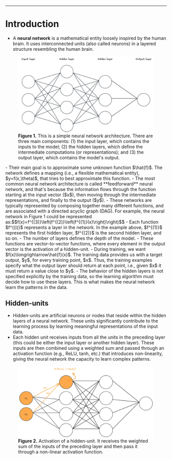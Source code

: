 ***
# Introduction

- A **neural network** is a mathematical entity loosely inspired by the human brain. It uses interconnected units (also called neurons) in a layered structure resembling the human brain.
<figure>
	<img src='attachments/00-nn-architecture.png' style="display: block; margin: 0 auto;"/>
	<figcaption><b>Figure 1.</b> This is a simple neural network architecture. There are three main components: (1) the input layer, which contains the inputs to the model; (2) the hidden layers, which define the intermediate computations (or representations); and (3) the output layer, which contains the model's output.
	</figcaption>
</figure>
- Their main goal is to approximate some unknown function $\hat{f}$. The network defines a mapping (i.e., a flexible mathematical entity), $y=f(x,\theta)$, that tries to best approximate this function.
- The most common neural network architecture is called **feedforward** neural network, and that's because the information flows through the function starting at the input vector ($x$), then moving through the intermediate representations, and finally to the output ($y$).
- These networks are typically represented by composing together many different functions, and are associated with a directed acyclic graph (DAG). For example, the neural network in Figure 1 could be represented as:$$f(x)=f^{(3)}\left(f^{(2)}\left(f^{(1)}(x)\right)\right)$$
	- Each function $f^{(i)}$ represents a layer in the network. In the example above, $f^{(1)}$ represents the first hidden layer, $f^{(2)}$ is the second hidden layer, and so on. 
		- The number of layers defines the depth of the model.
	- These functions are vector-to-vector functions, where every element in the output vector is the activation of a hidden-unit. 
- During training, we want $f(x)\longrightarrow\hat{f}(x)$. The training data provides us with a target output, $y$, for every training point, $x$. Thus, the training examples specify what the output layer should return at each point, i.e., given $x$ it must return a value close to $y$.
- The behavior of the hidden layers is not specified explicitly by the training data, so the learning algorithm must decide how to use these layers. This is what makes the neural network learn the patterns in the data.

## Hidden-units

- Hidden-units are artificial neurons or nodes that reside within the hidden layers of a neural network. These units significantly contribute to the learning process by learning meaningful representations of the input data.
- Each hidden unit receives inputs from all the units in the preceding layer (this could be either the input layer or another hidden layer). These inputs are then combined using a weighted sum and passed through an activation function (e.g., ReLU, tanh, etc.) that introduces non-linearity, giving the neural network the capacity to learn complex patterns.
<figure>
	<img src='attachments/01-hidden-unit-calc.png' style="display: block; margin: 0 auto;"/>
	<figcaption><b>Figure 2.</b> Activation of a hidden-unit. It receives the weighted sum of the inputs of the preceding layer and then pass it through a non-linear activation function.
	</figcaption>
</figure>